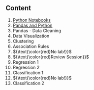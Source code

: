 ## Content

1. [Python Notebooks](./01%20-%20Python%20Notebooks)
2. [Pandas and Python](./02%20-%20Pandas%20and%20Python)
3. Pandas - Data Cleaning
4. Data Visualization
5. Clustering
6. Association Rules
7. ${\text{\color{red}No lab!}}$
8. ${\text{\color{red}Review Session}}$
9. Regression 1
10. Regression 2
11. Classification 1
12. ${\text{\color{red}No lab!}}$
13. Classification 2
